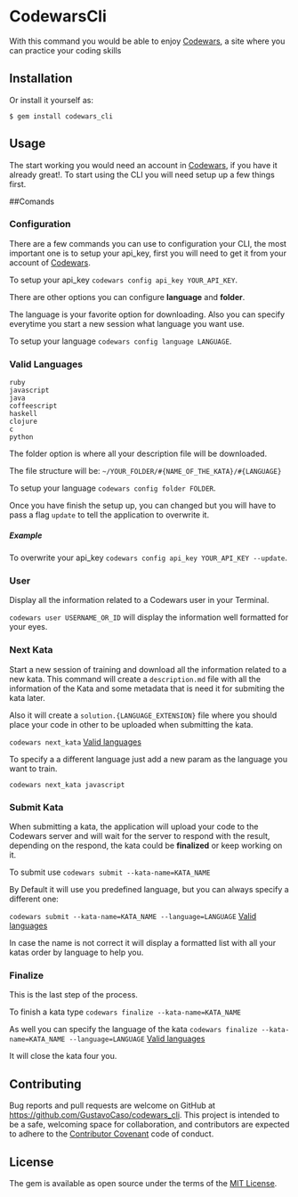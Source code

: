 # CodewarsCli

With this command you would be able to enjoy [Codewars](http://www.codewars.com/), a site where you can practice your coding skills

## Installation

Or install it yourself as:

    $ gem install codewars_cli

## Usage

The start working you would need an account in [Codewars](http://www.codewars.com/join), if you have it already great!.
To start using the CLI you will need setup up a few things first.

##Comands

### Configuration
There are a few commands you can use to configuration your CLI, the most important one is to setup your api_key, first you will need to get it from your account of [Codewars](https://www.codewars.com/users/edit).

To setup your api_key `codewars config api_key YOUR_API_KEY`.

There are other options you can configure **language** and **folder**.

The language is your favorite option for downloading. Also you can specify everytime you start a new session what language you want use.

To setup your language `codewars config language LANGUAGE`.

### Valid Languages

```
ruby
javascript
java
coffeescript
haskell
clojure
c
python
```


The folder option is where all your description file will be downloaded.

The file structure will be: `~/YOUR_FOLDER/#{NAME_OF_THE_KATA}/#{LANGUAGE}`

To setup your language `codewars config folder FOLDER`.

Once you have finish the setup up,  you can changed but you will have to pass a flag `update` to tell the application to overwrite it.

##### Example

To overwrite your api_key `codewars config api_key YOUR_API_KEY --update`.

### User
Display all the information related to a Codewars user in your Terminal.

`codewars user USERNAME_OR_ID` will display the information well formatted for your eyes.

### Next Kata
Start a new session of training and download all the information related to a new kata.
This command will create a `description.md` file with all the information of the Kata and some metadata that is need it for submiting the kata later.

Also it will create a `solution.{LANGUAGE_EXTENSION}` file where you should place your code in other to be uploaded when submitting the kata.

`codewars next_kata` [Valid languages](#valid-languages)

To specify a a different language just add a new param as the language you want to train.

`codewars next_kata javascript`

### Submit Kata
When submitting a kata, the application will upload your code to the Codewars server and will wait for the server to respond with the result, depending on the respond, the kata could be **finalized** or keep working on it.

To submit use `codewars submit --kata-name=KATA_NAME`

By Default it will use you predefined language, but you can always specify a different one:

`codewars submit --kata-name=KATA_NAME --language=LANGUAGE` [Valid languages](#valid-languages)


In case the name is not correct it will display a formatted list with all your katas order by language to help you.

### Finalize
This is the last step of the process.

To finish a kata type `codewars finalize --kata-name=KATA_NAME`

As well you can specify the language of the kata `codewars finalize --kata-name=KATA_NAME --language=LANGUAGE` [Valid languages](#valid-languages)

It will close the kata four you.




## Contributing

Bug reports and pull requests are welcome on GitHub at https://github.com/GustavoCaso/codewars_cli. This project is intended to be a safe, welcoming space for collaboration, and contributors are expected to adhere to the [Contributor Covenant](contributor-covenant.org) code of conduct.


## License

The gem is available as open source under the terms of the [MIT License](http://opensource.org/licenses/MIT).

